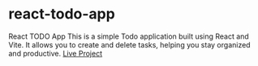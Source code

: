 # react-todo-app
React TODO App
This is a simple Todo application built using React and Vite. It allows you to create and delete tasks, helping you stay organized and productive.
[Live Project](https://646b5008f1b77626b27c6a6d--dazzling-sprinkles-a7cef5.netlify.app/)
